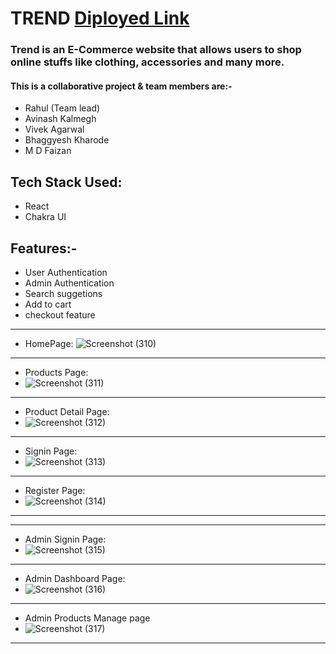 # TREND [Diployed Link](https://n-eight-kappa.vercel.app/)


<h3>Trend is an E-Commerce website that allows users to shop online stuffs like clothing, accessories and many more.</h3>

<h4>This is a collaborative project & team members are:-</h4>
<ul>
  <li>Rahul (Team lead)</li>
   <li>Avinash Kalmegh</li>
   <li>Vivek Agarwal</li>
   <li>Bhaggyesh Kharode</li>
   <li>M D Faizan</li>
</ul>



## Tech Stack Used:
<ul>
<li>React</li>
  <li>Chakra UI</li>
</ul>

## Features:-
<ul>
  <li>User Authentication</li>
   <li>Admin Authentication</li>
   <li>Search suggetions</li>
   <li>Add to cart</li>
   <li>checkout feature</li>
</ul>


<hr>

* HomePage:
![Screenshot (310)](https://user-images.githubusercontent.com/107553043/230719774-2786d0d2-f4ce-456f-91f5-6eff778237f3.png)


<hr>

* Products Page: 
* ![Screenshot (311)](https://user-images.githubusercontent.com/107553043/230719964-d1912c1b-79fc-43a7-b50e-ad1f0975af61.png)


<hr>

* Product Detail Page:
* ![Screenshot (312)](https://user-images.githubusercontent.com/107553043/230720034-a51ca76a-c714-47ba-b81b-8871fef74219.png)

<hr>

* Signin Page:
* ![Screenshot (313)](https://user-images.githubusercontent.com/107553043/230720111-a8ff6e5b-e6e9-4321-abbd-a3015bc26a79.png)

<hr>

* Register Page:
* ![Screenshot (314)](https://user-images.githubusercontent.com/107553043/230720147-094bb1c3-e5ef-42f2-8d9a-1a80d1ab18a5.png)

<hr>

<hr>

* Admin Signin Page: 
* ![Screenshot (315)](https://user-images.githubusercontent.com/107553043/230720188-91b24462-39ae-41ee-b0db-7adccccd5ff6.png)


<hr>

* Admin Dashboard Page: 
* ![Screenshot (316)](https://user-images.githubusercontent.com/107553043/230720242-f825bbcf-f11f-4af1-9ef6-d6047e842525.png)


<hr>

* Admin Products Manage page
* ![Screenshot (317)](https://user-images.githubusercontent.com/107553043/230720277-9558f2bf-a792-4264-a67b-6e4d938efc59.png)


<hr>

